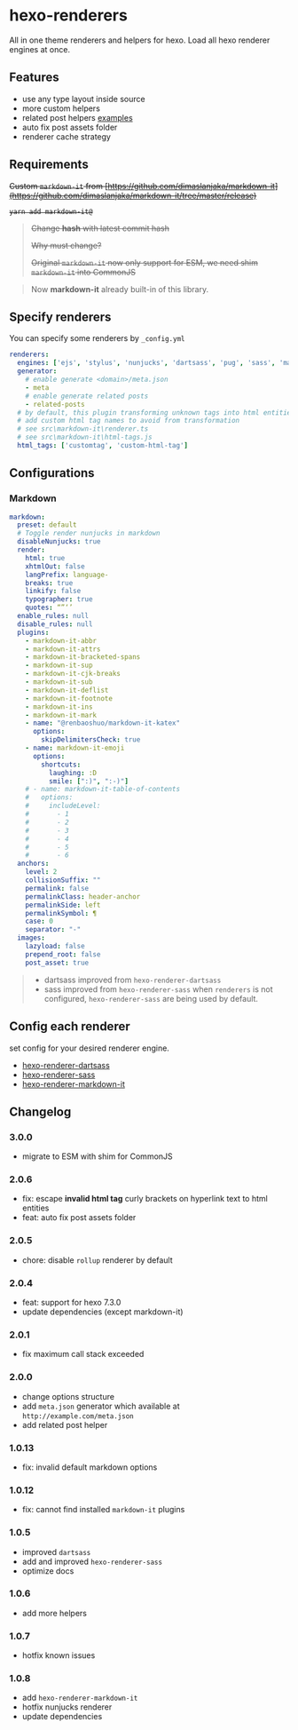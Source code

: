 # hexo-renderers
All in one theme renderers and helpers for hexo. Load all hexo renderer engines at once.

## Features
<!-- - use hexo helpers inside post (`full_url`, `url_for`, etc) -->
- use any type layout inside source
- more custom helpers
- related post helpers [examples](https://github.com/dimaslanjaka/site/tree/hexo-renderers/views)
- auto fix post assets folder
- renderer cache strategy

## Requirements

~~Custom `markdown-it` from [https://github.com/dimaslanjaka/markdown-it](https://github.com/dimaslanjaka/markdown-it/tree/master/release)~~

<strike>
<pre><code>yarn add markdown-it@</code></pre>
</strike>

> ~~Change **hash** with latest commit hash~~
>
> ~~Why must change?~~
>
> ~~Original `markdown-it` now only support for ESM, we need shim `markdown-it` into CommonJS~~

> Now **markdown-it** already built-in of this library.

## Specify renderers

You can specify some renderers by `_config.yml`

```yaml
renderers:
  engines: ['ejs', 'stylus', 'nunjucks', 'dartsass', 'pug', 'sass', 'markdown-it', 'rollup']
  generator:
    # enable generate <domain>/meta.json
    - meta
    # enable generate related posts
    - related-posts
  # by default, this plugin transforming unknown tags into html entities
  # add custom html tag names to avoid from transformation
  # see src\markdown-it\renderer.ts
  # see src\markdown-it\html-tags.js
  html_tags: ['customtag', 'custom-html-tag']
```

## Configurations

### Markdown

```yaml
markdown:
  preset: default
  # Toggle render nunjucks in markdown
  disableNunjucks: true
  render:
    html: true
    xhtmlOut: false
    langPrefix: language-
    breaks: true
    linkify: false
    typographer: true
    quotes: “”‘’
  enable_rules: null
  disable_rules: null
  plugins:
    - markdown-it-abbr
    - markdown-it-attrs
    - markdown-it-bracketed-spans
    - markdown-it-sup
    - markdown-it-cjk-breaks
    - markdown-it-sub
    - markdown-it-deflist
    - markdown-it-footnote
    - markdown-it-ins
    - markdown-it-mark
    - name: "@renbaoshuo/markdown-it-katex"
      options:
        skipDelimitersCheck: true
    - name: markdown-it-emoji
      options:
        shortcuts:
          laughing: :D
          smile: [":)", ":-)"]
    # - name: markdown-it-table-of-contents
    #   options:
    #     includeLevel:
    #       - 1
    #       - 2
    #       - 3
    #       - 4
    #       - 5
    #       - 6
  anchors:
    level: 2
    collisionSuffix: ""
    permalink: false
    permalinkClass: header-anchor
    permalinkSide: left
    permalinkSymbol: ¶
    case: 0
    separator: "-"
  images:
    lazyload: false
    prepend_root: false
    post_asset: true
```

> - dartsass improved from `hexo-renderer-dartsass`
> - sass improved from `hexo-renderer-sass`
> when `renderers` is not configured, `hexo-renderer-sass` are being used by default.

## Config each renderer
set config for your desired renderer engine.
- [hexo-renderer-dartsass](https://github.com/KentarouTakeda/hexo-renderer-dartsass/blob/master/README.md)
- [hexo-renderer-sass](https://github.com/knksmith57/hexo-renderer-sass#_configyml)
- [hexo-renderer-markdown-it](https://github.com/hexojs/hexo-renderer-markdown-it/blob/master/README.md)

## Changelog

### 3.0.0
- migrate to ESM with shim for CommonJS

### 2.0.6
- fix: escape **invalid html tag** curly brackets on hyperlink text to html entities
- feat: auto fix post assets folder

### 2.0.5
- chore: disable `rollup` renderer by default

### 2.0.4
- feat: support for hexo 7.3.0
- update dependencies (except markdown-it)

### 2.0.1
- fix maximum call stack exceeded

### 2.0.0
- change options structure
- add `meta.json` generator which available at `http://example.com/meta.json`
- add related post helper

### 1.0.13
- fix: invalid default markdown options

### 1.0.12
- fix: cannot find installed `markdown-it` plugins

### 1.0.5
- improved `dartsass`
- add and improved `hexo-renderer-sass`
- optimize docs

### 1.0.6
- add more helpers

### 1.0.7
- hotfix known issues

### 1.0.8
- add `hexo-renderer-markdown-it`
- hotfix nunjucks renderer
- update dependencies

